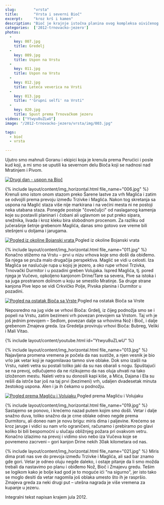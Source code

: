 ```yaml
---
slug:        "vrsta"
title:       "Vrsta i severni Bioč"
excerpt:     "kroz krš i kamen"
description: "Bioč je krajnje istočna planina ovog kompleksa oivičenog Pivom, Drinom i Sutjeskom. Sa njega se pružaju najlepši pogledi prema Durmitoru koji je dalje na istok."
categories:  ['2012-trnovacko-jezero']
photos:
  -
    key: 007.jpg
    title: Gredelj
  -
    key: 009.jpg
    title: Uspon na Vrstu
  -
    key: 011.jpg
    title: Uspon na Vrstu
  -
    key: 012.jpg
    title: Leteća veverica na Vrsti
  -
    key: 013.jpg
    title: "'Grupni selfi' na Vrsti"
  -
    key: 020.jpg
    title: Spust prema Trnovačkom jezeru
videos: ["Ytwyu8uZLwU"]
image: "/2012-trnovacko-jezero/vrsta/img/003.jpg"

tags:
  - bioč
  - vrsta
  
---
```


Ujutro smo mahnuli Goranu i ekipici koja je krenula prema Perućici i posle kud koji, a mi smo se uputili ka severnom delu Bioča 
koji se nadnosi nad Mratinjem i Pivom.

<a class="no-margin" href="/2012-trnovacko-jezero/vrhovi/20120715-00-mapa.jpg" target="_blank" title="klikni za veću fotografiju" >
    <img src="/2012-trnovacko-jezero/vrhovi/thumbs/20120715-00-mapa.jpg" alt="Drugi dan - uspon na Bioč">
</a>

{% include layout/content/img_horizontal.html file_name="006.jpg" %}
Krenuli smo istom onom stazom preko Šarene lastve za vrh Maglića i zatim se odvojili prema prevoju između Trzivke i 
Maglića. Nakon tog skretanja sa uspona na Maglić staza više nije markirana i na većini mesta ni ne postoji neka utabana 
staza. Ponegde postoje "čovečuljci" od naslaganog kamenja koje su postavili planinari i čobani ali uglavnom se put preko 
sipara, snežnika, livada i kroz kleku bira slobodnom procenom. Za razliku od jučerašnje šetnje grebenom Maglića, danas 
smo gotovo sve vreme bili stešnjeni u doljama i jarugama.

<a class="no-margin" href="/2012-trnovacko-jezero/vrhovi/20120715-08a.jpg" target="_blank" title="klikni za veću fotografiju" >
    <img src="/2012-trnovacko-jezero/vrhovi/thumbs/20120715-08a.jpg" alt="Pogled iz okoline Bojanski vrata">
</a>
<span class="caption text-muted">Pogled iz okoline Bojanski vrata</span>

{% include layout/content/img_horizontal.html file_name="011.jpg" %}
Konačno stižemo na Vrstu – prvi u nizu vrhova koje smo došli da obiđemo. Sa njega se pruža malo drugačija perspektiva. 
Maglić se vidi u celosti. Iza Maglića se naslućuje rupa u kojoj je jezero, a oko rupe vrhovi Trzivka, Trnovački Durmitor 
i u pozadini greben Volujaka. Ispred Maglića, tj. pored njega je Vučevo, opkoljeno kanjonom Drine/Tare sa severa, Pive 
sa istoka i sa juga prostranom dolinom u koju se smestilo Mratinje. Sa druge strane kanjona Pive lepo se vidi Crkvičko 
Polje, Pivska planina i Durmitor u pozadini. 

<a class="no-margin" href="/2012-trnovacko-jezero/vrhovi/20120715-37a.jpg" target="_blank" title="klikni za veću fotografiju" >
    <img src="/2012-trnovacko-jezero/vrhovi/thumbs/20120715-37a.jpg" alt="Pogled na ostatak Bioča sa Vrste">
</a>
<span class="caption text-muted">Pogled na ostatak Bioča sa Vrste</span>

Neposredno na jug vide se vrhovi Bioča: Grdelj, iz čijeg podnožja smo se i 
popeli na Vrstu, zatim bezimeni vrh povezan prevojem sa Vrstom. Taj vrh je još jednim prevojem – Sedlom, povezan dalje 
sa vrhovima Nož i Bioč, i dalje grebenom Zmajeva greda. Iza Gredelja proviruju vrhovi Bioča: Bubreg, Veliki i Mali Vitao.

{% include layout/content/youtube.html id="Ytwyu8uZLwU" %}

{% include layout/content/img_horizontal.html file_name="013.jpg" %}
Najavljena promena vremena je počela da nas sustiže, a njen vesnik je bio vrlo jak vetar koji je nagomilavao tamno sive 
oblake. Dok smo izašli na Vrstu, naleti vetra su postali toliko jaki da su nas obarali s nogu. Spuštajući se na prevoj, 
odlučujemo da ne rizikujemo da nas oluja uhvati na tako izloženom mestu. Naleti vetra su donosili kapi kiše, a Mića, 
Dajana i Ela su rešili da istrče bar još na taj prvi (bezimeni) vrh, udaljen dvadesetak minuta žestokog uspona. Alen i 
ja ih čekamo u podnožju.

<a class="no-margin" href="/2012-trnovacko-jezero/vrhovi/20120715-30a.jpg" target="_blank" title="klikni za veću fotografiju" >
    <img src="/2012-trnovacko-jezero/vrhovi/thumbs/20120715-30a.jpg" alt="Pogled prema Magliću i Volujaku">
</a>
<span class="caption text-muted">Pogled prema Magliću i Volujaku</span>

{% include layout/content/img_horizontal.html file_name="019.jpg" %}
Sastajemo se ponovo, i krećemo nazad putem kojim smo došli. Vetar i dalje snažno duva, toliko snažno da je crne oblake 
odneo negde prema Durmitoru, ali doneo nam je novu brigu: miris dima i paljevine. Krećemo se kroz jaruge i vidici su nam 
vrlo ograničeni, računamo i prebiramo po glavi koliko bi bili bespomoćni u slučaju obližnjeg požara pri ovakvom vetru. 
Konačno izlazimo na prevoj i vidimo sivo nebo iza Vučeva koje se povremeno zacrveni – gori kanjon Drine nekih 30ak 
kilometara od nas.

{% include layout/content/img_horizontal.html file_name="021.jpg" %}
Miris dima prati nas sve do prevoja između Trzivke i Maglića, ali sad bar znamo gde gori. Vetar je odneo oluju negde 
daleko, i ostaje pitanje da li smo možda trebali da nastavimo po planu i obiđemo Nož, Bioč i Zmajevu gredu. Tešim se 
logikom kako je bolje kad god je to moguće ići "na sigurno", jer isto tako se moglo desiti da vetar nagomila još oblaka 
umesto što ih je raspršio. Zmajeva greda za neki drugi put – utešna nagrada je više vremena za kupanje u jezeru.

<span class="caption text-muted pull-right">Integralni tekst napisan krajem jula 2012.</span>